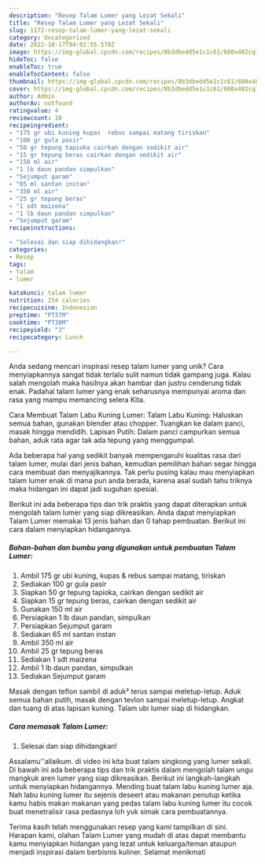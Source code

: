 ```yaml
---
description: "Resep Talam Lumer yang Lezat Sekali"
title: "Resep Talam Lumer yang Lezat Sekali"
slug: 1172-resep-talam-lumer-yang-lezat-sekali
category: Uncategorized
date: 2022-10-17T04:02:55.570Z
image: https://img-global.cpcdn.com/recipes/8b3dbedd5e1c1c61/680x482cq70/talam-lumer-foto-resep-utama.jpg
hideToc: false
enableToc: true
enableTocContent: false
thumbnail: https://img-global.cpcdn.com/recipes/8b3dbedd5e1c1c61/680x482cq70/talam-lumer-foto-resep-utama.jpg
cover: https://img-global.cpcdn.com/recipes/8b3dbedd5e1c1c61/680x482cq70/talam-lumer-foto-resep-utama.jpg
author: Admin
authorAv: notfound
ratingvalue: 4
reviewcount: 10
recipeingredient:
- "175 gr ubi kuning kupas  rebus sampai matang tiriskan"
- "100 gr gula pasir"
- "50 gr tepung tapioka cairkan dengan sedikit air"
- "15 gr tepung beras cairkan dengan sedikit air"
- "150 ml air"
- "1 lb daun pandan simpulkan"
- "Sejumput garam"
- "65 ml santan instan"
- "350 ml air"
- "25 gr tepung beras"
- "1 sdt maizena"
- "1 lb daun pandan simpulkan"
- "Sejumput garam"
recipeinstructions:

- "Selesai dan siap dihidangkan!"
categories:
- Resep
tags:
- talam
- lumer

katakunci: talam lumer 
nutrition: 254 calories
recipecuisine: Indonesian
preptime: "PT37M"
cooktime: "PT38M"
recipeyield: "3"
recipecategory: Lunch

---
```





Anda sedang mencari inspirasi resep talam lumer yang unik? Cara menyiapkannya sangat tidak terlalu sulit namun tidak gampang juga. Kalau salah mengolah maka hasilnya akan hambar dan justru cenderung tidak enak. Padahal talam lumer yang enak seharusnya mempunyai aroma dan rasa yang mampu memancing selera Kita.





Cara Membuat Talam Labu Kuning Lumer: Talam Labu Kuning: Haluskan semua bahan, gunakan blender atau chopper. Tuangkan ke dalam panci, masak hingga mendidih. Lapisan Putih: Dalam panci campurkan semua bahan, aduk rata agar tak ada tepung yang menggumpal.

Ada beberapa hal yang sedikit banyak mempengaruhi kualitas rasa dari talam lumer, mulai dari jenis bahan, kemudian pemilihan bahan segar hingga cara membuat dan menyajikannya. Tak perlu pusing kalau mau menyiapkan talam lumer enak di mana pun anda berada, karena asal sudah tahu triknya maka hidangan ini dapat jadi suguhan spesial.






Berikut ini ada beberapa tips dan trik praktis yang dapat diterapkan untuk mengolah talam lumer yang siap dikreasikan. Anda dapat menyiapkan Talam Lumer memakai 13 jenis bahan dan 0 tahap pembuatan. Berikut ini cara dalam menyiapkan hidangannya.

<!--inarticleads1-->

##### Bahan-bahan dan bumbu yang digunakan untuk pembuatan Talam Lumer:

1. Ambil 175 gr ubi kuning, kupas &amp; rebus sampai matang, tiriskan
1. Sediakan 100 gr gula pasir
1. Siapkan 50 gr tepung tapioka, cairkan dengan sedikit air
1. Siapkan 15 gr tepung beras, cairkan dengan sedikit air
1. Gunakan 150 ml air
1. Persiapkan 1 lb daun pandan, simpulkan
1. Persiapkan Sejumput garam
1. Sediakan 65 ml santan instan
1. Ambil 350 ml air
1. Ambil 25 gr tepung beras
1. Sediakan 1 sdt maizena
1. Ambil 1 lb daun pandan, simpulkan
1. Sediakan Sejumput garam


Masak dengan teflon sambil di aduk² terus sampai meletup-letup. Aduk semua bahan putih, masak dengan tevlon sampai meletup-letup. Angkat dan tuang di atas lapisan kuning. Talam ubi lumer siap di hidangkan. 

<!--inarticleads2-->

##### Cara memasak Talam Lumer:


1. Selesai dan siap dihidangkan!

Assalamu&#39;&#39;allaikum. di video ini kita buat talam singkong yang lumer sekali. Di bawah ini ada beberapa tips dan trik praktis dalam mengolah talam ungu mangkuk aren lumer yang siap dikreasikan. Berikut ini langkah-langkah untuk menyiapkan hidangannya. Mending buat talam labu kuning lumer aja. Nah labu kuning lumer itu sejenis deseert atau makanan penutup ketika kamu habis makan makanan yang pedas talam labu kuning lumer itu cocok buat menetralisir rasa pedasnya loh yuk simak cara pembuatannya. 

Terima kasih telah menggunakan resep yang kami tampilkan di sini. Harapan kami, olahan Talam Lumer yang mudah di atas dapat membantu kamu menyiapkan hidangan yang lezat untuk keluarga/teman ataupun menjadi inspirasi dalam berbisnis kuliner. Selamat menikmati
